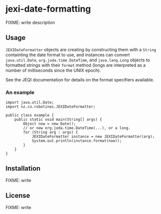 # jexi-date-formatting

FIXME: write description

## Usage

`JEXIDateFormatter` objects are creating by constructing them with a
`String` containting the date format to use, and instances can convert
`java.util.Date`, `org.joda.time.DateTime`, and `java.lang.Long` objects to
formatted strings with their `format` method (longs are interpreted as a
number of milliseconds since the UNIX epoch).

See the JEQI documentation for details on the format specifiers available.

### An example

    import java.util.Date;
    import nz.co.robotines.JEXIDateFormatter;

    public class example {
        public static void main(String[] args) {
            Object now = new Date();
            // or new org.joda.time.DateTime(...), or a long.
            for (String arg : args) {
                JEXIDateFormatter instance = new JEXIDateFormatter(arg);
                System.out.println(instance.format(now));
            }
        }
    }

## Installation

FIXME: write

## License

FIXME: write
